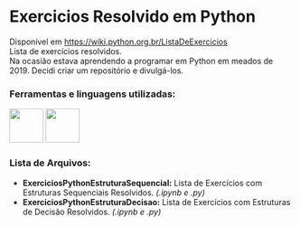 #

# Exercicios Resolvido em Python


Disponível em https://wiki.python.org.br/ListaDeExercicios <br>
Lista de exercícios resolvidos.<br>
Na ocasião estava aprendendo a programar em Python em meados de 2019. Decidi criar um repositório e divulgá-los.

### Ferramentas e linguagens utilizadas:
<div>
<img height=60 width=60 src="https://cdn.jsdelivr.net/gh/devicons/devicon/icons/jupyter/jupyter-original-wordmark.svg" />
<img height=60 width=60 src="https://cdn.jsdelivr.net/gh/devicons/devicon/icons/python/python-original.svg" />
</div>

### Lista de Arquivos:

* <b>ExerciciosPythonEstruturaSequencial:</b> Lista de Exercícios com Estruturas Sequenciais Resolvidos. <i>(.ipynb e .py)</i>
* <b>ExerciciosPythonEstruturaDecisao:</b> Lista de Exercícios com Estruturas de Decisão Resolvidos. <i>(.ipynb e .py)</i>
